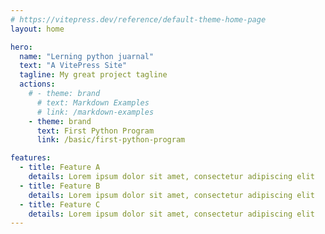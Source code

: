 ```yaml
---
# https://vitepress.dev/reference/default-theme-home-page
layout: home

hero:
  name: "Lerning python juarnal"
  text: "A VitePress Site"
  tagline: My great project tagline
  actions:
    # - theme: brand
      # text: Markdown Examples
      # link: /markdown-examples
    - theme: brand 
      text: First Python Program
      link: /basic/first-python-program

features:
  - title: Feature A
    details: Lorem ipsum dolor sit amet, consectetur adipiscing elit
  - title: Feature B
    details: Lorem ipsum dolor sit amet, consectetur adipiscing elit
  - title: Feature C
    details: Lorem ipsum dolor sit amet, consectetur adipiscing elit
---
```


